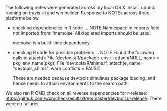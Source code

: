The following notes were generated across my local OS X install, ubuntu running on travis-ci and win builder. Response to NOTEs across three platforms below.

* checking dependencies in R code ... NOTE
  Namespace in Imports field not imported from: ‘memoise’
  All declared Imports should be used.
  
  memoise is a build-time dependency.

* checking R code for possible problems ... NOTE
  Found the following calls to attach():
    File 'devtools/R/package-env.r':
      attach(NULL, name = pkg_env_name(pkg))
    File 'devtools/R/shims.r':
      attach(e, name = "devtools_shims", warn.conflicts = FALSE)

  These are needed because devtools simulates package loading, and hence
  needs to attach environments to the search path.

We also ran R CMD check on all reverse dependencies for r-release: https://github.com/wch/checkresults/tree/master/devtools/r-release. There were no failures.
